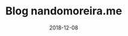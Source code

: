 ---
path: "/projeto/blog.nandomoreira.me"
category: ["Open-source"]
title: "Blog nandomoreira.me"
date: 2018-12-08
online: true
opensource: true
repo: "https://github.com/nandomoreirame/blog.nandomoreira.me"
image: "./blog-nandomoreira-me.png"
url: "https://blog.nandomoreira.me"
description: "Projeto escrito em Jekyll para gerar os arquivos estáticos e hospeda-los no Netlify. O código é totalmente Open Source sob licença MIT."
tags: [ "ruby", "jekyll", "ecmascript6", "staticgen", "opensource", "netlify" ]
---